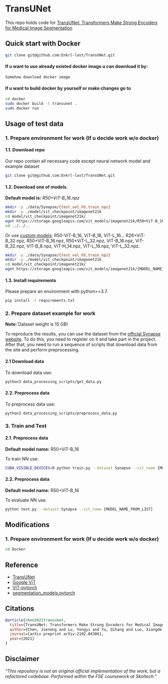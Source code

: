 # TransUNet
This repo holds code for [TransUNet: Transformers Make Strong Encoders for Medical Image Segmentation](https://arxiv.org/pdf/2102.04306.pdf)

## Quick start with Docker
```bash
git clone git@github.com:Enkrl-last/TransUNet.git
```
#### If u want to use already existed docker image u can download it by:
```bash
Somehow download docker image
```
#### If u want to build docker by yourself or make changes go to
```bash
cd docker
sudo docker build -t transunet .
sudo docker run -
```

## Usage of test data

### 1. Prepare environment for work (If u decide work w/o docker)
#### 1.1. Download repo
Our repo contain all necessary code except neural network model and example dataset
```bash
git clone git@github.com:Enkrl-last/TransUNet.git
```
#### 1.2. Download one of models.
**Default model is:** _R50+ViT-B_16.npz_

```bash
mkdir -p ./data/Synapse/{test_vol_h5,train_npz} 
mkdir -p ./model/vit_checkpoint/imagenet21k
cd model/vit_checkpoint/imagenet21k/
wget https://storage.googleapis.com/vit_models/imagenet21k/R50+ViT-B_16.npz
cd ../../..
```
Or use [custom models](https://console.cloud.google.com/storage/vit_models/imagenet21k/): R50-ViT-B_16, ViT-B_16, ViT-L_16...
  R26+ViT-B_32.npz, R50+ViT-B_16.npz,  R50+ViT-L_32.npz,  ViT-B_16.npz, ViT-B_32.npz,
ViT-B_8.npz,  ViT-H_14.npz, ViT-L_16.npz,  ViT-L_32.npz.

```bash
mkdir -p ./data/Synapse/{test_vol_h5,train_npz}
mkdir -p ./model/vit_checkpoint/imagenet21k
cd model/vit_checkpoint/imagenet21k/
wget https://storage.googleapis.com/vit_models/imagenet21k/{MODEL_NAME}.npz
```
#### 1.3. Install requirements

Please prepare an environment with python>=3.7.
```bash
pip install -r requirements.txt
```
### 2. Prepare dataset example for work

**Note:** Dataset weight is 15 GB!

To reproduce the results, you can use the dataset from the [official Synapse website](https://www.synapse.org/#!Synapse:syn3193805/wiki/). 
To do this, you need to register on it and take part in the project.
After that, you need to run a sequence of scripts that download data from the site and perform preprocessing.

#### 2.1 Download data
To download data use:
```bash
python3 data_processing_scripts/get_data.py
```

#### 2.2. Preprocess data
To preprocess data use:
```bash
python3 data_processing_scripts/preprocess_data.py
```

### 3. Train and Test

#### 2.1. Preprocess data
**Default model name:** R50+ViT-B_16

To train NN use:
```bash
CUDA_VISIBLE_DEVICES=0 python train.py --dataset Synapse --vit_name {MODEL_NAME_FROM_LIST}
```

#### 2.2. Preprocess data
**Default model name:** R50+ViT-B_16

To evaluate NN use:
```bash
python test.py --dataset Synapse --vit_name {MODEL_NAME_FROM_LIST}
```
## Modifications

### 1. Prepare environment for work (If u decide work w/o docker)
```bash
cd Docker
```

## Reference
* [TransUNet](https://github.com/google-research/vision_transformer)
* [Google ViT](https://github.com/google-research/vision_transformer)
* [ViT-pytorch](https://github.com/jeonsworld/ViT-pytorch)
* [segmentation_models.pytorch](https://github.com/qubvel/segmentation_models.pytorch)

## Citations

```bibtex
@article{chen2021transunet,
  title={TransUNet: Transformers Make Strong Encoders for Medical Image Segmentation},
  author={Chen, Jieneng and Lu, Yongyi and Yu, Qihang and Luo, Xiangde and Adeli, Ehsan and Wang, Yan and Lu, Le and Yuille, Alan L., and Zhou, Yuyin},
  journal={arXiv preprint arXiv:2102.04306},
  year={2021}
}
```

## Disclaimer

*“This repository is not an original official implementation of the work, but a refactored codebase. Performed within the FSE coursework at Skoltech.”*
